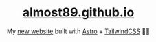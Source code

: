 <div align="center">

# [almost89.github.io](https://almost89.github.io)
My [new website](https://almost89.github.io) built with [Astro](https://astro.build) + [TailwindCSS](https://tailwindcss.com/) 🚀🍃

</div>

